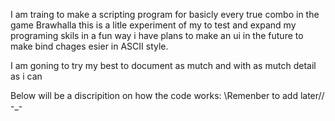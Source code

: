 I am traing to make a scripting program for basicly every true combo in the game Brawhalla
this is a litle experiment of my to test and expand my programing skils in a fun way
i have plans to make an ui in the future to make bind chages esier in ASCII style.

I am goning to try my best to document as mutch and with as mutch detail as i can

Below will be a discripition on how the code works:
\\Remenber to add later//
-_-

